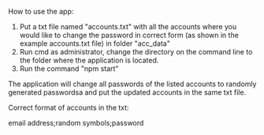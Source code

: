 How to use the app:

1) Put a txt file named "accounts.txt" with all the accounts where you would like to change the password in correct form (as shown in the example accounts.txt file) in folder "acc_data"
2) Run cmd as administrator, change the directory on the command line to the folder where the application is located.
3) Run the command "npm start"

The application will change all passwords of the listed accounts to randomly generated passwordsa and put the updated accounts in the same txt file.

Correct format of accounts in the txt:

email address;random symbols;password


